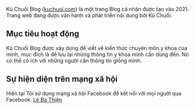 Kủ Chuối Blog ([kuchuoi.com](https://kuchuoi.com)) là một trang Blog cá nhân được tạo vào 2021. Trang web đang được vận hành và phát triển nội dung bởi Kủ Chuối.

## Mục tiêu hoạt động

Kủ Chuối Blog được xây dựng để viết về kiến thức chuyên môn y khoa của mình, mục đích là để lưu lại những thông tin y khoa mình cần dùng đến. Nó có thể có ích với những người cần thông tin giống mình.

## Sự hiện diện trên mạng xã hội

Hiện tại Tôi sử dụng mạng xã hội Facebook để kết nối với mọi người qua Facebook: [Lê Bá Thiện](https://www.facebook.com/lebathien91)
